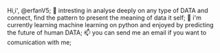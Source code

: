 
Hi,i', @erfanV5;
👀  intresting in analyse deeply on any type of DATA and connect, find the pattern to present the meaning of data it self;
🌱  i'm currently learning machine learning on python and enjoyed by predicting the future of human DATA;
📫  you can send me an email if you want to comunication with me;

